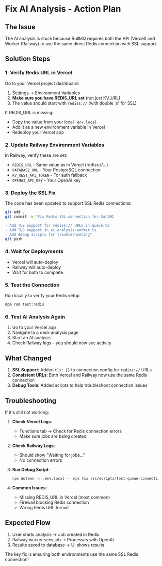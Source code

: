 # Fix AI Analysis - Action Plan

## The Issue
The AI analysis is stuck because BullMQ requires both the API (Vercel) and Worker (Railway) to use the same direct Redis connection with SSL support.

## Solution Steps

### 1. Verify Redis URL in Vercel

Go to your Vercel project dashboard:
1. Settings → Environment Variables
2. **Make sure you have REDIS_URL set** (not just KV_URL)
3. The value should start with `rediss://` (with double 's' for SSL)

If REDIS_URL is missing:
- Copy the value from your local `.env.local` 
- Add it as a new environment variable in Vercel
- Redeploy your Vercel app

### 2. Update Railway Environment Variables

In Railway, verify these are set:
- `REDIS_URL` - Same value as in Vercel (rediss://...)
- `DATABASE_URL` - Your PostgreSQL connection
- `KV_REST_API_TOKEN` - For auth fallback
- `OPENAI_API_KEY` - Your OpenAI key

### 3. Deploy the SSL Fix

The code has been updated to support SSL Redis connections:

```bash
git add .
git commit -m "Fix Redis SSL connection for BullMQ

- Add TLS support for rediss:// URLs in queue.ts
- Add TLS support in ai-analysis-worker.ts
- Add debug scripts for troubleshooting"
git push
```

### 4. Wait for Deployments
- Vercel will auto-deploy
- Railway will auto-deploy
- Wait for both to complete

### 5. Test the Connection

Run locally to verify your Redis setup:
```bash
npm run test:redis
```

### 6. Test AI Analysis Again

1. Go to your Vercel app
2. Navigate to a deck analysis page
3. Start an AI analysis
4. Check Railway logs - you should now see activity

## What Changed

1. **SSL Support**: Added `tls: {}` to connection config for `rediss://` URLs
2. **Consistent URLs**: Both Vercel and Railway now use the same Redis connection
3. **Debug Tools**: Added scripts to help troubleshoot connection issues

## Troubleshooting

If it's still not working:

1. **Check Vercel Logs**:
   - Functions tab → Check for Redis connection errors
   - Make sure jobs are being created

2. **Check Railway Logs**:
   - Should show "Waiting for jobs..."
   - No connection errors

3. **Run Debug Script**:
   ```bash
   npx dotenv -e .env.local -- npx tsx src/scripts/test-queue-connection.ts
   ```

4. **Common Issues**:
   - Missing REDIS_URL in Vercel (most common)
   - Firewall blocking Redis connection
   - Wrong Redis URL format

## Expected Flow

1. User starts analysis → Job created in Redis
2. Railway worker sees job → Processes with OpenAI
3. Results saved to database → UI shows results

The key fix is ensuring both environments use the same SSL Redis connection!